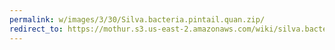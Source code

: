 ```yaml
---
permalink: w/images/3/30/Silva.bacteria.pintail.quan.zip/
redirect_to: https://mothur.s3.us-east-2.amazonaws.com/wiki/silva.bacteria.pintail.quan.zip
---
```


